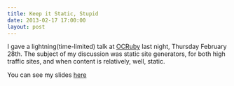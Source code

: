 ```yaml
---
title: Keep it Static, Stupid 
date: 2013-02-17 17:00:00
layout: post
---
```


I gave a lightning(time-limited) talk at [OCRuby](http://www.meetup.com/ocruby/) last night, Thursday February 28th. The subject of my discussion was static site generators, for both high traffic sites, and when content is relatively, well, static.

You can see my slides [here](https://docs.google.com/presentation/d/1ewcAVSLk1OWnn9_8CvWDKGIEUYp3TmZncoqEzvJlZFE/pub?start=false&loop=false&delayms=3000#slide=id.gaf3610ff_037)

